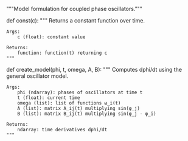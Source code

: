 """Model formulation for coupled phase oscillators."""

def const(c):
    """
    Returns a constant function over time.
    
    Args:
        c (float): constant value
        
    Returns:
        function: function(t) returning c
    """

def create_model(phi, t, omega, A, B):
    """
    Computes dphi/dt using the general oscillator model.

    Args:
        phi (ndarray): phases of oscillators at time t
        t (float): current time
        omega (list): list of functions ω_i(t)
        A (list): matrix A_ij(t) multiplying sin(φ_j)
        B (list): matrix B_ij(t) multiplying sin(φ_j - φ_i)

    Returns:
        ndarray: time derivatives dphi/dt
    """
